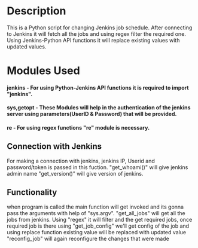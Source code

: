 # Description
  This is a Python script for changing Jenkins job schedule. 
  After connecting to Jenkins it will fetch all the jobs and using regex filter the required one.
  Using Jenkins-Python API functions it will replace existing values with updated values.

# Modules Used
  #### jenkins - For using Python-Jenkins API functions it is required to import "jenkins".
  #### sys,getopt - These Modules will help in the authentication of the jenkins server using parameters(UserID & Password) that will be provided.
  #### re - For using regex functions "re" module is necessary.

## Connection with Jenkins
  For making a connection with jenkins, jenkins IP, Userid and password/token is passed in this fuction.
  "get_whoami()" will give jenkins admin name "get_version()" will give version of jenkins.

## Functionality
  when program is called the main function will get invoked and its gonna pass the arguments with help of "sys.argv".
  "get_all_jobs" will get all the jobs from jenkins. 
  Using "regex" it will filter and the get required jobs, once required job is there using "get_job_config" we'll get config of the job 
  and using replace function existing value will be replaced with updated value
  "reconfig_job" will again reconfigure the changes that were made



  
